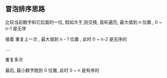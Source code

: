 ## 冒泡排序思路

比较当前数字和它后面的一位, 假如大于,则交换, 首轮遍历, 最大值到 n 位置 , 0 ~ n-1 是无序

接着 重复上一次 , 最大值到 n - 1 位置 , 此时 0 ~ n-2 是无序的

....

重复多次

最后, 最小数字跑到 0 位置, 此时 0 ~ n 是有序的